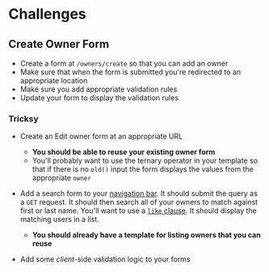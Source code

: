 # Challenges

## Create Owner Form

- Create a form at `/owners/create` so that you can add an owner
- Make sure that when the form is submitted you're redirected to an appropriate location
- Make sure you add appropriate validation rules
- Update your form to display the validation rules

### Tricksy

- Create an Edit owner form at an appropriate URL

  - **You should be able to reuse your existing owner form**
  - You'll probably want to use the ternary operator in your template so that if there is no `old()` input the form displays the values from the appropriate `owner`

- Add a search form to your [navigation bar](https://getbootstrap.com/docs/4.4/components/navbar/#forms). It should submit the query as a `GET` request. It should then search all of your owners to match against first or last name. You'll want to use a [`like` clause](https://laravel.com/docs/master/queries#where-clauses). It should display the matching users in a list.
  - **You should already have a template for listing owners that you can reuse**

- Add some *client*-side validation logic to your forms
